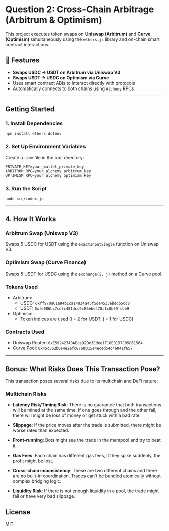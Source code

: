 # Question 2: Cross-Chain Arbitrage (Arbitrum & Optimism)

This project executes token swaps on **Uniswap (Arbitrum)** and **Curve (Optimism)** simultaneously using the `ethers.js` library and on-chain smart contract interactions.

## 🔧 Features

- **Swaps USDC -> USDT on Arbitrum via Uniswap V3**
- **Swaps USDT -> USDC on Optimism via Curve**
- Uses smart contract ABIs to interact directly with protocols
- Automatically connects to both chains using `Alchemy` RPCs

---

## Getting Started

### 1. Install Dependencies

```bash
npm install ethers dotenv
```

### 2. Set Up Environment Variables

Create a `.env` file in the root directory:

```env
PRIVATE_KEY=your_wallet_private_key
ARBITRUM_RPC=your_alchemy_arbitrum_key
OPTIMISM_RPC=your_alchemy_optimism_key
```

### 3. Run the Script

```bash
node src/index.js
```

---

## 4. How It Works

### Arbitrum Swap (Uniswap V3)

Swaps 5 USDC for USDT using the `exactInputSingle` function on Uniswap V3.

### Optimism Swap (Curve Finance)

Swaps 5 USDT for USDC using the `exchange(i, j)` method on a Curve pool.

### Tokens Used

- Arbitrum:
  - USDC: `0xff970a61a04b1ca14834a43f5de4533ebddb5cc8`
  - USDT: `0xfd086bc7cd5c481dcc9c85ebe478a1c0b69fcbb9`
- Optimism:
  - Token indices are used (i = 2 for USDT, j = 1 for USDC)

### Contracts Used

- Uniswap Router: `0xE592427A0AEce92De3Edee1F18E0157C05861564`
- Curve Pool: `0x45c562b0a4e2efc8768315e4eced54c46041f657`

---

## Bonus: What Risks Does This Transaction Pose?

This transaction poses several risks due to its multichain and DeFi nature:

### Multichain Risks

- **Latency Risk/Timing Risk**: There is no guarantee that both transactions will be mined at the same time. If one goes through and the other fail, there will might be loss of money or get stuck with a bad rate.

- **Slippage**: If the price moves after the trade is submitted, there might be worse rates than expected.

- **Front-running**: Bots might see the trade in the mempool and try to beat it.

- **Gas Fees**: Each chain has different gas fees, if they spike suddenly, the profit might be lost.

- **Cross-chain inconsistency**: These are two different chains and there are no built-in coordination. Trades can't be bundled atomically without complex bridging logic.

- **Liquidity Risk**: If there is not enough liquidity in a pool, the trade might fail or have very bad slippage.

## License

MIT
